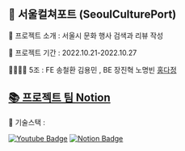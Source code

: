 ##   🚀 서울컬쳐포트 (SeoulCulturePort)

📝 프로젝트 소개 : 서울시 문화 행사 검색과 리뷰 작성

📅 프로젝트 기간 : 2022.10.21-2022.10.27

👨‍👩‍👧‍👦  5조 : FE 송철환 김용민 , BE 장진혁 노명빈 [홍다정](https://github.com/bambee83)



##  [ 📚 프로젝트 팀 Notion](https://www.notion.so/5-SA-f4ebf090ac43441f88ff063a6ee7cd78) 



🔧 기술스택 : 


 [![Youtube Badge](https://img.shields.io/badge/Youtube-ff0000?style=flat-round&logo=youtube&link=https://youtu.be/4bIADllM0B0)](https://youtu.be/4bIADllM0B0)   [![Notion Badge](https://img.shields.io/badge/Notion-000000.svg?&style=flat-round&logo=notion&link=https://www.notion.so/5-SA-f4ebf090ac43441f88ff063a6ee7cd78)](www.notion.so/5-SA-f4ebf090ac43441f88ff063a6ee7cd78)


<!--

**Here are some ideas to get you started:**

🍿 Fun facts - what does your team eat for breakfast?
🧙 Remember, you can do mighty things with the power of [Markdown](https://docs.github.com/github/writing-on-github/getting-started-with-writing-and-formatting-on-github/basic-writing-and-formatting-syntax)
-->
